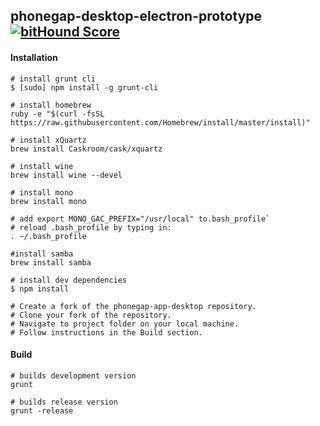 ## phonegap-desktop-electron-prototype [![bitHound Score](https://www.bithound.io/github/phonegap/phonegap-app-desktop/badges/score.svg)](https://www.bithound.io/github/phonegap/phonegap-app-desktop)

#### Installation
```
# install grunt cli
$ [sudo] npm install -g grunt-cli

# install homebrew
ruby -e "$(curl -fsSL https://raw.githubusercontent.com/Homebrew/install/master/install)"

# install xQuartz
brew install Caskroom/cask/xquartz

# install wine
brew install wine --devel

# install mono
brew install mono

# add export MONO_GAC_PREFIX="/usr/local" to.bash_profile`
# reload .bash_profile by typing in:
. ~/.bash_profile

#install samba
brew install samba

# install dev dependencies
$ npm install

# Create a fork of the phonegap-app-desktop repository.
# Clone your fork of the repository.
# Navigate to project folder on your local machine.
# Follow instructions in the Build section.
```

#### Build

```
# builds development version
grunt

# builds release version
grunt -release
```
